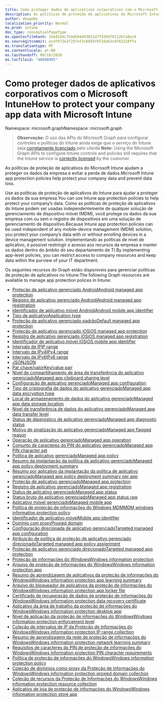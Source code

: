 ```yaml
---
title: Como proteger dados de aplicativos corporativos com o Microsoft Intune
description: As políticas de proteção de aplicativos do Microsoft Intune ajudam a proteger os dados da empresa e evitar a perda de dados.
author: dougeby
localization_priority: Normal
ms.prod: intune
doc_type: conceptualPageType
ms.openlocfilehash: 33e814dc754d564dd3921d7f4369f0112b7a8ec0
ms.sourcegitcommit: acdf972e2f25fef2c6855f6f28a63c0762228ffa
ms.translationtype: MT
ms.contentlocale: pt-BR
ms.lasthandoff: 09/18/2020
ms.locfileid: "48090995"
---
```

# <a name="how-to-protect-your-company-app-data-with-microsoft-intune"></a><span data-ttu-id="3bcff-103">Como proteger dados de aplicativos corporativos com o Microsoft Intune</span><span class="sxs-lookup"><span data-stu-id="3bcff-103">How to protect your company app data with Microsoft Intune</span></span>

<span data-ttu-id="3bcff-104">Namespace: microsoft.graph</span><span class="sxs-lookup"><span data-stu-id="3bcff-104">Namespace: microsoft.graph</span></span>

> <span data-ttu-id="3bcff-105">**Observação:** O uso das APIs do Microsoft Graph para configurar controles e políticas do Intune ainda exige que o serviço do Intune seja [corretamente licenciado](https://www.microsoft.com/en-us/cloud-platform/microsoft-intune-pricing) pelo cliente.</span><span class="sxs-lookup"><span data-stu-id="3bcff-105">**Note:** Using the Microsoft Graph APIs to configure Intune controls and policies still requires that the Intune service is [correctly licensed](https://www.microsoft.com/en-us/cloud-platform/microsoft-intune-pricing) by the customer.</span></span>

<span data-ttu-id="3bcff-106">As políticas de proteção de aplicativos do Microsoft Intune ajudam a proteger os dados da empresa e evitar a perda de dados.</span><span class="sxs-lookup"><span data-stu-id="3bcff-106">Microsoft Intune app protection policies help protect your company data and prevent data loss.</span></span>

<span data-ttu-id="3bcff-107">Use as políticas de proteção de aplicativos do Intune para ajudar a proteger os dados da sua empresa.</span><span class="sxs-lookup"><span data-stu-id="3bcff-107">You can use Intune app protection policies to help protect your company’s data.</span></span> <span data-ttu-id="3bcff-108">Como as políticas de proteção de aplicativos do Intune podem ser usadas independentemente de qualquer solução de gerenciamento de dispositivo móvel (MDM), você protege os dados da sua empresa com ou sem o registro de dispositivos em uma solução de gerenciamento de dispositivo.</span><span class="sxs-lookup"><span data-stu-id="3bcff-108">Because Intune app protection policies can be used independent of any mobile-device management (MDM) solution, you protect your company’s data with or without enrolling devices in a device management solution.</span></span> <span data-ttu-id="3bcff-109">Implementando as políticas de nível de aplicativo, é possível restringir o acesso aos recursos da empresa e manter os dados dentro do âmbito do seu departamento de TI.</span><span class="sxs-lookup"><span data-stu-id="3bcff-109">By implementing app-level policies, you can restrict access to company resources and keep data within the purview of your IT department.</span></span>

<span data-ttu-id="3bcff-110">Os seguintes recursos do Graph estão disponíveis para gerenciar políticas de proteção de aplicativos no Intune:</span><span class="sxs-lookup"><span data-stu-id="3bcff-110">The following Graph resources are available to manage app protection polices in Intune:</span></span>  

- [<span data-ttu-id="3bcff-111">Proteção de aplicativo gerenciado Android</span><span class="sxs-lookup"><span data-stu-id="3bcff-111">Android managed app protection</span></span>](intune-mam-androidmanagedappprotection.md)
- [<span data-ttu-id="3bcff-112">Registro de aplicativo gerenciado Android</span><span class="sxs-lookup"><span data-stu-id="3bcff-112">Android managed app registration</span></span>](intune-mam-androidmanagedappregistration.md)
- [<span data-ttu-id="3bcff-113">Identificador de aplicativo móvel Android</span><span class="sxs-lookup"><span data-stu-id="3bcff-113">Android mobile app identifier</span></span>](intune-mam-androidmobileappidentifier.md)
- [<span data-ttu-id="3bcff-114">Tipo de aplicativo</span><span class="sxs-lookup"><span data-stu-id="3bcff-114">Application type</span></span>](intune-wip-applicationtype.md)
- [<span data-ttu-id="3bcff-115">Proteção de aplicativo gerenciado padrão</span><span class="sxs-lookup"><span data-stu-id="3bcff-115">Default managed app protection</span></span>](intune-mam-defaultmanagedappprotection.md)
- [<span data-ttu-id="3bcff-116">Proteção de aplicativo gerenciado iOS</span><span class="sxs-lookup"><span data-stu-id="3bcff-116">iOS managed app protection</span></span>](intune-mam-iosmanagedappprotection.md)
- [<span data-ttu-id="3bcff-117">Registro de aplicativo gerenciado iOS</span><span class="sxs-lookup"><span data-stu-id="3bcff-117">iOS managed app registration</span></span>](intune-mam-iosmanagedappregistration.md)
- [<span data-ttu-id="3bcff-118">Identificador de aplicativo móvel iOS</span><span class="sxs-lookup"><span data-stu-id="3bcff-118">iOS mobile app identifier</span></span>](intune-mam-iosmobileappidentifier.md)
- [<span data-ttu-id="3bcff-119">Intervalo de IP</span><span class="sxs-lookup"><span data-stu-id="3bcff-119">IP range</span></span>](intune-mam-iprange.md)
- [<span data-ttu-id="3bcff-120">Intervalo de IPv4</span><span class="sxs-lookup"><span data-stu-id="3bcff-120">IPv4 range</span></span>](intune-mam-ipv4range.md)
- [<span data-ttu-id="3bcff-121">Intervalo de IPv6</span><span class="sxs-lookup"><span data-stu-id="3bcff-121">IPv6 range</span></span>](intune-mam-ipv6range.md)
- [<span data-ttu-id="3bcff-122">JSON</span><span class="sxs-lookup"><span data-stu-id="3bcff-122">JSON</span></span>](intune-mam-json.md)
- [<span data-ttu-id="3bcff-123">Par chave/valor</span><span class="sxs-lookup"><span data-stu-id="3bcff-123">Key/value pair</span></span>](intune-mam-keyvaluepair.md)
- [<span data-ttu-id="3bcff-124">Nível de compartilhamento de área de transferência do aplicativo gerenciado</span><span class="sxs-lookup"><span data-stu-id="3bcff-124">Managed app clipboard sharing level</span></span>](intune-mam-managedappclipboardsharinglevel.md)
- [<span data-ttu-id="3bcff-125">Configuração de aplicativo gerenciado</span><span class="sxs-lookup"><span data-stu-id="3bcff-125">Managed app configuration</span></span>](intune-mam-managedappconfiguration.md)
- [<span data-ttu-id="3bcff-126">Tipo de criptografia de dados do aplicativo gerenciado</span><span class="sxs-lookup"><span data-stu-id="3bcff-126">Managed app data encryption type</span></span>](intune-mam-managedappdataencryptiontype.md)
- [<span data-ttu-id="3bcff-127">Local de armazenamento de dados do aplicativo gerenciado</span><span class="sxs-lookup"><span data-stu-id="3bcff-127">Managed app data storage location</span></span>](intune-mam-managedappdatastoragelocation.md)
- [<span data-ttu-id="3bcff-128">Nível de transferência de dados do aplicativo gerenciado</span><span class="sxs-lookup"><span data-stu-id="3bcff-128">Managed app data transfer level</span></span>](intune-mam-managedappdatatransferlevel.md)
- [<span data-ttu-id="3bcff-129">Status de diagnóstico de aplicativo gerenciado</span><span class="sxs-lookup"><span data-stu-id="3bcff-129">Managed app diagnostic status</span></span>](intune-mam-managedappdiagnosticstatus.md)
- [<span data-ttu-id="3bcff-130">Motivo de sinalização do aplicativo gerenciado</span><span class="sxs-lookup"><span data-stu-id="3bcff-130">Managed app flagged reason</span></span>](intune-mam-managedappflaggedreason.md)
- [<span data-ttu-id="3bcff-131">Operação de aplicativo gerenciado</span><span class="sxs-lookup"><span data-stu-id="3bcff-131">Managed app operation</span></span>](intune-mam-managedappoperation.md)
- [<span data-ttu-id="3bcff-132">Conjunto de caracteres do PIN do aplicativo gerenciado</span><span class="sxs-lookup"><span data-stu-id="3bcff-132">Managed app PIN character set</span></span>](intune-mam-managedapppincharacterset.md)
- [<span data-ttu-id="3bcff-133">Política de aplicativo gerenciado</span><span class="sxs-lookup"><span data-stu-id="3bcff-133">Managed app policy</span></span>](intune-mam-managedapppolicy.md)
- [<span data-ttu-id="3bcff-134">Resumo da implantação da política de aplicativo gerenciado</span><span class="sxs-lookup"><span data-stu-id="3bcff-134">Managed app policy deployment summary</span></span>](intune-mam-managedapppolicydeploymentsummary.md)
- [<span data-ttu-id="3bcff-135">Resumo por aplicativo da implantação da política de aplicativo gerenciado</span><span class="sxs-lookup"><span data-stu-id="3bcff-135">Managed app policy deployment summary per app</span></span>](intune-mam-managedapppolicydeploymentsummaryperapp.md)
- [<span data-ttu-id="3bcff-136">Proteção de aplicativo gerenciado</span><span class="sxs-lookup"><span data-stu-id="3bcff-136">Managed app protection</span></span>](intune-mam-managedappprotection.md)
- [<span data-ttu-id="3bcff-137">Registro de aplicativo gerenciado</span><span class="sxs-lookup"><span data-stu-id="3bcff-137">Managed app registration</span></span>](intune-mam-managedappregistration.md)
- [<span data-ttu-id="3bcff-138">Status de aplicativo gerenciado</span><span class="sxs-lookup"><span data-stu-id="3bcff-138">Managed app status</span></span>](intune-mam-managedappstatus.md)
- [<span data-ttu-id="3bcff-139">Status bruto de aplicativo gerenciado</span><span class="sxs-lookup"><span data-stu-id="3bcff-139">Managed app status raw</span></span>](intune-mam-managedappstatusraw.md)
- [<span data-ttu-id="3bcff-140">Aplicativo móvel gerenciado</span><span class="sxs-lookup"><span data-stu-id="3bcff-140">Managed mobile app</span></span>](intune-mam-managedmobileapp.md)
- [<span data-ttu-id="3bcff-141">Política de proteção de informações do Windows MDM</span><span class="sxs-lookup"><span data-stu-id="3bcff-141">MDM windows information protection policy</span></span>](intune-mam-mdmwindowsinformationprotectionpolicy.md)
- [<span data-ttu-id="3bcff-142">Identificador de aplicativo móvel</span><span class="sxs-lookup"><span data-stu-id="3bcff-142">Mobile app identifier</span></span>](intune-mam-mobileappidentifier.md)
- [<span data-ttu-id="3bcff-143">Domínio com proxy</span><span class="sxs-lookup"><span data-stu-id="3bcff-143">Proxied domain</span></span>](intune-mam-proxieddomain.md)
- [<span data-ttu-id="3bcff-144">Configuração direcionada de aplicativo gerenciado</span><span class="sxs-lookup"><span data-stu-id="3bcff-144">Targeted managed app configuration</span></span>](intune-mam-targetedmanagedappconfiguration.md)
- [<span data-ttu-id="3bcff-145">Atribuição de política de proteção de aplicativo gerenciado direcionado</span><span class="sxs-lookup"><span data-stu-id="3bcff-145">Targeted managed app policy assignment</span></span>](intune-mam-targetedmanagedapppolicyassignment.md)
- [<span data-ttu-id="3bcff-146">Proteção de aplicativo gerenciado direcionado</span><span class="sxs-lookup"><span data-stu-id="3bcff-146">Targeted managed app protection</span></span>](intune-mam-targetedmanagedappprotection.md)
- [<span data-ttu-id="3bcff-147">Proteção de informações do Windows</span><span class="sxs-lookup"><span data-stu-id="3bcff-147">Windows information protection</span></span>](intune-mam-windowsinformationprotection.md)
- [<span data-ttu-id="3bcff-148">Arquivo de proteção de informações do Windows</span><span class="sxs-lookup"><span data-stu-id="3bcff-148">Windows information protection app</span></span>](intune-mam-windowsinformationprotectionapp.md)
- [<span data-ttu-id="3bcff-149">Resumo de aprendizagem de aplicativos da proteção de informações do Windows</span><span class="sxs-lookup"><span data-stu-id="3bcff-149">Windows information protection app learning summary</span></span>](intune-wip-windowsinformationprotectionapplearningsummary.md)
- [<span data-ttu-id="3bcff-150">Arquivo do bloqueador de aplicativos da proteção de informações do Windows</span><span class="sxs-lookup"><span data-stu-id="3bcff-150">Windows information protection app locker file</span></span>](intune-mam-windowsinformationprotectionapplockerfile.md)
- [<span data-ttu-id="3bcff-151">Certificado de recuperação de dados de proteção de informações do Windows</span><span class="sxs-lookup"><span data-stu-id="3bcff-151">Windows information protection data recovery certificate</span></span>](intune-mam-windowsinformationprotectiondatarecoverycertificate.md)
- [<span data-ttu-id="3bcff-152">Aplicativo da área de trabalho da proteção de informações do Windows</span><span class="sxs-lookup"><span data-stu-id="3bcff-152">Windows information protection desktop app</span></span>](intune-mam-windowsinformationprotectiondesktopapp.md)
- [<span data-ttu-id="3bcff-153">Nível de aplicação da proteção de informações do Windows</span><span class="sxs-lookup"><span data-stu-id="3bcff-153">Windows information protection enforcement level</span></span>](intune-mam-windowsinformationprotectionenforcementlevel.md)
- [<span data-ttu-id="3bcff-154">Coleção de intervalos de IP da Proteção de Informações do Windows</span><span class="sxs-lookup"><span data-stu-id="3bcff-154">Windows information protection IP range collection</span></span>](intune-mam-windowsinformationprotectioniprangecollection.md)
- [<span data-ttu-id="3bcff-155">Resumo de aprendizagem da rede de proteção de informações do Windows</span><span class="sxs-lookup"><span data-stu-id="3bcff-155">Windows information protection network learning summary</span></span>](intune-wip-windowsinformationprotectionnetworklearningsummary.md)
- [<span data-ttu-id="3bcff-156">Requisitos de caracteres do PIN de proteção de informações do Windows</span><span class="sxs-lookup"><span data-stu-id="3bcff-156">Windows information protection PIN character requirements</span></span>](intune-mam-windowsinformationprotectionpincharacterrequirements.md)
- [<span data-ttu-id="3bcff-157">Política de proteção de informações do Windows</span><span class="sxs-lookup"><span data-stu-id="3bcff-157">Windows information protection policy</span></span>](intune-mam-windowsinformationprotectionpolicy.md)
- [<span data-ttu-id="3bcff-158">Coleção de domínios como proxy da Proteção de Informações do Windows</span><span class="sxs-lookup"><span data-stu-id="3bcff-158">Windows information protection proxied domain collection</span></span>](intune-mam-windowsinformationprotectionproxieddomaincollection.md)
- [<span data-ttu-id="3bcff-159">Coleção de recursos da Proteção de Informações do Windows</span><span class="sxs-lookup"><span data-stu-id="3bcff-159">Windows information protection resource collection</span></span>](intune-mam-windowsinformationprotectionresourcecollection.md)
- [<span data-ttu-id="3bcff-160">Aplicativo de loja de proteção de informações do Windows</span><span class="sxs-lookup"><span data-stu-id="3bcff-160">Windows information protection store app</span></span>](intune-mam-windowsinformationprotectionstoreapp.md)






